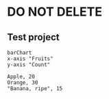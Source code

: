 # DO NOT DELETE
## Test project

```mermaid
barChart 
x-axis "Fruits"
y-axis "Count" 

Apple, 20
Orange, 30
"Banana, ripe", 15
```

